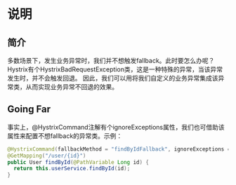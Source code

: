 # 说明

## 简介
多数场景下，发生业务异常时，我们并不想触发fallback。此时要怎么办呢？
Hystrix有个HystrixBadRequestException类，这是一种特殊的异常，当该异常发生时，并不会触发回退。
因此，我们可以用将我们自定义的业务异常集成该异常类，从而实现业务异常不回退的效果。


## Going Far
事实上，@HystrixCommand注解有个ignoreExceptions属性，我们也可借助该属性来配置不想fallback的异常类。示例：
```java
@HystrixCommand(fallbackMethod = "findByIdFallback", ignoreExceptions = {IllegalArgumentException.class, MyBusinessException.class})
@GetMapping("/user/{id}")
public User findById(@PathVariable Long id) {
  return this.userService.findById(id);
}
```